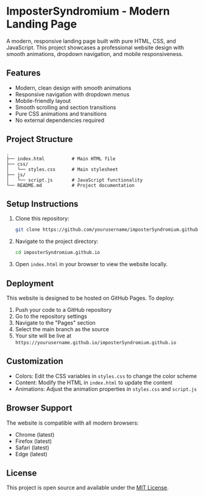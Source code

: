 # ImposterSyndromium - Modern Landing Page

A modern, responsive landing page built with pure HTML, CSS, and JavaScript. This project showcases a professional website design with smooth animations, dropdown navigation, and mobile responsiveness.

## Features

- Modern, clean design with smooth animations
- Responsive navigation with dropdown menus
- Mobile-friendly layout
- Smooth scrolling and section transitions
- Pure CSS animations and transitions
- No external dependencies required

## Project Structure

```
.
├── index.html          # Main HTML file
├── css/
│   └── styles.css      # Main stylesheet
├── js/
│   └── script.js       # JavaScript functionality
└── README.md           # Project documentation
```

## Setup Instructions

1. Clone this repository:

   ```bash
   git clone https://github.com/yourusername/imposterSyndromium.github.io.git
   ```
2. Navigate to the project directory:

   ```bash
   cd imposterSyndromium.github.io
   ```
3. Open `index.html` in your browser to view the website locally.

## Deployment

This website is designed to be hosted on GitHub Pages. To deploy:

1. Push your code to a GitHub repository
2. Go to the repository settings
3. Navigate to the "Pages" section
4. Select the main branch as the source
5. Your site will be live at `https://yourusername.github.io/imposterSyndromium.github.io`

## Customization

- Colors: Edit the CSS variables in `styles.css` to change the color scheme
- Content: Modify the HTML in `index.html` to update the content
- Animations: Adjust the animation properties in `styles.css` and `script.js`

## Browser Support

The website is compatible with all modern browsers:

- Chrome (latest)
- Firefox (latest)
- Safari (latest)
- Edge (latest)

## License

This project is open source and available under the [MIT License](LICENSE).
